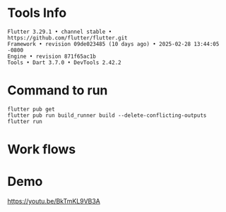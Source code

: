 # Tools Info
~~~
Flutter 3.29.1 • channel stable • https://github.com/flutter/flutter.git
Framework • revision 09de023485 (10 days ago) • 2025-02-28 13:44:05 -0800
Engine • revision 871f65ac1b
Tools • Dart 3.7.0 • DevTools 2.42.2
~~~
# Command to run
~~~
flutter pub get
flutter pub run build_runner build --delete-conflicting-outputs
flutter run
~~~
# Work flows

# Demo
https://youtu.be/BkTmKL9VB3A
